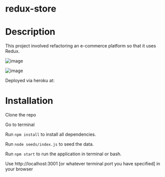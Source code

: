 # redux-store
 
# Description
This project involved refactoring an e-commerce platform so that it uses Redux.
  
 ![image](https://user-images.githubusercontent.com/88639772/152074742-58d903f5-2e02-4044-888a-cbaf263c140b.png)
  
 ![image](https://user-images.githubusercontent.com/88639772/152074901-e0946745-b3b9-4fd6-8f5c-1126d587b2f4.png)
  
 Deployed via heroku at: 

      
  # Installation
  Clone the repo 
  
  Go to terminal
  
  Run `npm install` to install all dependencies.
  
  Run `node seeds/index.js` to seed the data.
  
  Run `npm start` to run the application in terminal or bash.
  
  Use http://localhost:3001 [or whatever terminal port you have specified] in your browser
